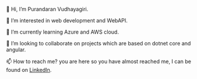 👋 Hi, I’m Purandaran Vudhayagiri.

👀 I’m interested in web development and WebAPI.

🌱 I’m currently learning Azure and AWS cloud.

💞️ I’m looking to collaborate on projects which are based on dotnet core and angular.

📫 How to reach me? you are here so you have almost reached me, I can be found on [LinkedIn](https://www.linkedin.com/in/purandaran-vudhayagiri/).
